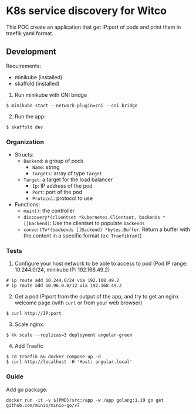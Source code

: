 # K8s service discovery for Witco

This POC create an application that get IP:port of pods and print them in traefik yaml format.

## Development

Requirements:
* minikube (installed)
* skaffold (installed)

1. Run minikube with CNI bridge
```
$ minikube start --network-plugin=cni --cni bridge
```

2. Run the app:

```
$ skaffold dev
```

### Organization

* Structs:
	* `Backend`: a group of pods
		* `Name`: string
		* `Targets`: array of type `Target`
	* `Target`: a target for the load balancer
		* `Ip`: IP address of the pod
		* `Port`: port of the pod
		* `Protocol`: protocol to use
* Functions:
	* `main()`: the controller
	* `discovery*(clientset *kubernetes.Clientset, backends *[]backend)`: Use the clientset to populate `backends`
	* `convertTo*(backends []Backend) *bytes.Buffer`: Return a buffer with the content in a specific format (ex: `TraefikYaml`)

### Tests

1. Configure your host network to be able to access to pod (Pod IP range: 10.244.0/24, minikube IP: 192.168.49.2)
```
# ip route add 10.244.0/24 via 192.168.49.2
# ip route add 10.96.0.0/12 via 192.168.49.2
```

2. Get a pod IP:port from the output of the app, and try to get an nginx welcome page (with `curl` or from your web browser)
```
$ curl http://IP:port
```

3. Scale nginx:
```
$ kk scale --replicas=3 deployment angular-green
```

4. Add Traefic
```
$ cd traefik && docker compose up -d
$ curl http://localhost -H 'Host: angular.local'
```

### Guide

Add go package:
```
docker run -it -v ${PWD}/src:/app -w /app golang:1.19 go get github.com/minio/minio-go/v7
```
